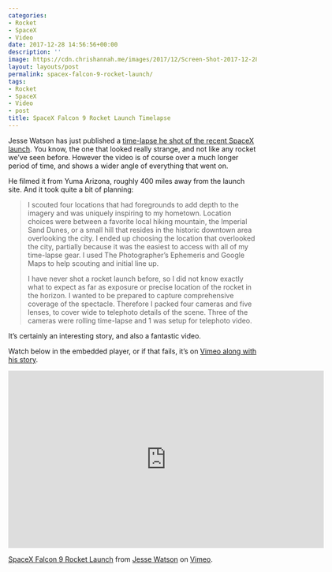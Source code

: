 ```yaml
---
categories:
- Rocket
- SpaceX
- Video
date: 2017-12-28 14:56:56+00:00
description: ''
image: https://cdn.chrishannah.me/images/2017/12/Screen-Shot-2017-12-28-at-14.53.00-1.png
layout: layouts/post
permalink: spacex-falcon-9-rocket-launch/
tags:
- Rocket
- SpaceX
- Video
- post
title: SpaceX Falcon 9 Rocket Launch Timelapse
---
```


<p>Jesse Watson has just published a <a href="https://vimeo.com/248591160">time-lapse he shot of the recent SpaceX launch</a>. You know, the one that looked really strange, and not like any rocket we’ve seen before. However the video is of course over a much longer period of time, and shows a wider angle of everything that went on.</p>
<p>He filmed it from Yuma Arizona, roughly 400 miles away from the launch site. And it took quite a bit of planning:</p>
<blockquote><p>I scouted four locations that had foregrounds to add depth to the imagery and was uniquely inspiring to my hometown. Location choices were between a favorite local hiking mountain, the Imperial Sand Dunes, or a small hill that resides in the historic downtown area overlooking the city. I ended up choosing the location that overlooked the city, partially because it was the easiest to access with all of my time-lapse gear. I used The Photographer’s Ephemeris and Google Maps to help scouting and initial line up.</p>
<p>I have never shot a rocket launch before, so I did not know exactly what to expect as far as exposure or precise location of the rocket in the horizon. I wanted to be prepared to capture comprehensive coverage of the spectacle. Therefore I packed four cameras and five lenses, to cover wide to telephoto details of the scene. Three of the cameras were rolling time-lapse and 1 was setup for telephoto video.</p></blockquote>
<p>It’s certainly an interesting story, and also a fantastic video.</p>
<p>Watch below in the embedded player, or if that fails, it’s on <a href="https://vimeo.com/248591160">Vimeo along with his story</a>.</p>
<p><iframe src="https://player.vimeo.com/video/248591160" width="640" height="360" frameborder="0" allowfullscreen="allowfullscreen"></iframe></p>
<p><a href="https://vimeo.com/248591160">SpaceX Falcon 9 Rocket Launch</a> from <a href="https://vimeo.com/user1035029">Jesse Watson</a> on <a href="https://vimeo.com">Vimeo</a>.</p>